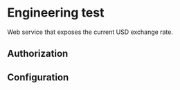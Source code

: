 # Engineering test

Web service that exposes the current USD exchange rate.

## Authorization

## Configuration
